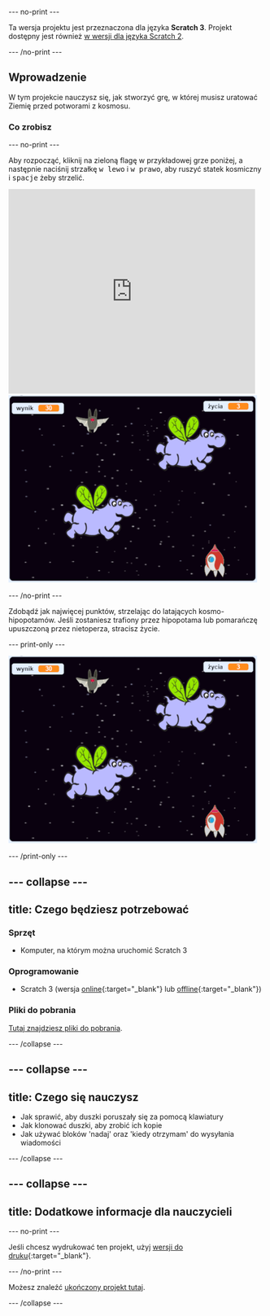 --- no-print ---

Ta wersja projektu jest przeznaczona dla języka **Scratch 3**. Projekt dostępny jest również [w wersji dla języka Scratch 2](https://projects.raspberrypi.org/pl-PL/projects/clone-wars-scratch2).

--- /no-print ---

## Wprowadzenie

W tym projekcie nauczysz się, jak stworzyć grę, w której musisz uratować Ziemię przed potworami z kosmosu.

### Co zrobisz

--- no-print ---

Aby rozpocząć, kliknij na zieloną flagę w przykładowej grze poniżej, a następnie naciśnij strzałkę <kbd>w lewo</kbd> i <kbd>w prawo</kbd>, aby ruszyć statek kosmiczny i <kbd>spacje</kbd> żeby strzelić.

<div class="scratch-preview">
  <iframe allowtransparency="true" width="485" height="402" src="https://scratch.mit.edu/projects/embed/358240487/?autostart=false" frameborder="0" scrolling="no"></iframe>
  <img src="images/showcase.png">
</div>

--- /no-print ---

Zdobądź jak najwięcej punktów, strzelając do latających kosmo-hipopotamów. Jeśli zostaniesz trafiony przez hipopotama lub pomarańczę upuszczoną przez nietoperza, stracisz życie.

--- print-only ---

![opis](images/showcase.png)

--- /print-only ---

--- collapse ---
---
title: Czego będziesz potrzebować
---

### Sprzęt

+ Komputer, na którym można uruchomić Scratch 3

### Oprogramowanie

+ Scratch 3 (wersja [online](https://rpf.io/scratchon){:target="_blank"} lub [offline](https://rpf.io/scratchoff){:target="_blank"})

### Pliki do pobrania

[Tutaj znajdziesz pliki do pobrania](https://rpf.io/p/pl-PL/clone-wars-go).

--- /collapse ---

--- collapse ---
---
title: Czego się nauczysz
---

+ Jak sprawić, aby duszki poruszały się za pomocą klawiatury
+ Jak klonować duszki, aby zrobić ich kopie
+ Jak używać bloków 'nadaj' oraz 'kiedy otrzymam' do wysyłania wiadomości

--- /collapse ---

--- collapse ---
---
title: Dodatkowe informacje dla nauczycieli
---

--- no-print ---

Jeśli chcesz wydrukować ten projekt, użyj [wersji do druku](https://projects.raspberrypi.org/pl-PL/projects/clone-wars/print){:target="_blank"}.

--- /no-print ---

Możesz znaleźć [ukończony projekt tutaj](https://rpf.io/p/pl-PL/clone-wars-get).

--- /collapse ---